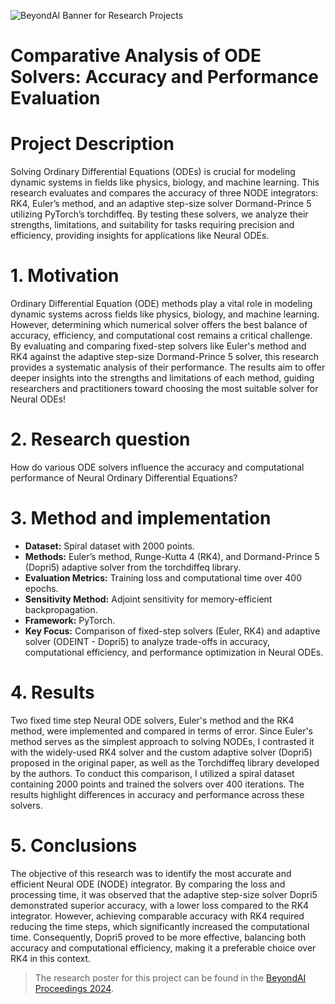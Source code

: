 ![BeyondAI Banner for Research Projects](../BeyondAI_Banner_Research_Projects_2024.png)

# Comparative Analysis of ODE Solvers: Accuracy and Performance Evaluation

# Project Description
Solving Ordinary Differential Equations (ODEs) is crucial for modeling dynamic systems in fields like physics, biology, and machine learning. This research evaluates and compares the accuracy of three NODE integrators: RK4, Euler’s method, and an adaptive step-size solver Dormand-Prince 5 utilizing PyTorch’s torchdiffeq. By testing these solvers, we analyze their strengths, limitations, and suitability for tasks requiring precision and efficiency, providing insights for applications like Neural ODEs.

# 1. Motivation
Ordinary Differential Equation (ODE) methods play a vital role in modeling dynamic systems across fields like physics, biology, and machine learning. However, determining which numerical solver offers the best balance of accuracy, efficiency, and computational cost remains a critical challenge. By evaluating and comparing fixed-step solvers like Euler's method and RK4 against the adaptive step-size Dormand-Prince 5 solver, this research provides a systematic analysis of their performance. The results aim to offer deeper insights into the strengths and limitations of each method, guiding researchers and practitioners toward choosing the most suitable solver for Neural ODEs!

# 2. Research question
How do various ODE solvers influence the accuracy and computational performance of Neural Ordinary Differential Equations?

# 3.  Method and implementation
- **Dataset:** Spiral dataset with 2000 points.
- **Methods:** Euler’s method, Runge-Kutta 4 (RK4), and Dormand-Prince 5 (Dopri5) adaptive solver from the torchdiffeq library.
- **Evaluation Metrics:** Training loss and computational time over 400 epochs.
- **Sensitivity Method:** Adjoint sensitivity for memory-efficient backpropagation.
- **Framework:** PyTorch.
- **Key Focus:** Comparison of fixed-step solvers (Euler, RK4) and adaptive solver (ODEINT - Dopri5) to analyze trade-offs in accuracy, computational efficiency, and performance optimization in Neural ODEs.

# 4. Results
Two fixed time step Neural ODE solvers, Euler's method and the RK4 method, were implemented and compared in terms of error. Since Euler's method serves as the simplest approach to solving NODEs, I contrasted it with the widely-used RK4 solver and the custom adaptive solver (Dopri5) proposed in the original paper, as well as the Torchdiffeq library developed by the authors. To conduct this comparison, I utilized a spiral dataset containing 2000 points and trained the solvers over 400 iterations. The results highlight differences in accuracy and performance across these solvers.

# 5. Conclusions
The objective of this research was to identify the most accurate and efficient Neural ODE (NODE) integrator. By comparing the loss and processing time, it was observed that the adaptive step-size solver Dopri5 demonstrated superior accuracy, with a lower loss compared to the RK4 integrator. However, achieving comparable accuracy with RK4 required reducing the time steps, which significantly increased the computational time. Consequently, Dopri5 proved to be more effective, balancing both accuracy and computational efficiency, making it a preferable choice over RK4 in this context.

> The research poster for this project can be found in the [BeyondAI Proceedings 2024](https://thinkingbeyond.education/beyondai_proceedings_2024/).
